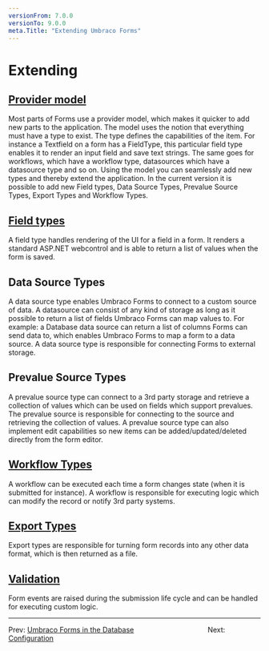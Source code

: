 ```yaml
---
versionFrom: 7.0.0
versionTo: 9.0.0
meta.Title: "Extending Umbraco Forms"
---
```


# Extending

## [Provider model](Adding-a-Type.md)

Most parts of Forms use a provider model, which makes it quicker to add new parts to the application.
The model uses the notion that everything must have a type to exist. The type defines the capabilities of the item. For instance a Textfield on a form has a FieldType, this particular field type enables it to render an input field and save text strings. The same goes for workflows, which have a workflow type, datasources which have a datasource type and so on. Using the model you can seamlessly add new types and thereby extend the application.
In the current version it is possible to add new Field types, Data Source Types, Prevalue Source Types, Export Types and Workflow Types.

## [Field types](Adding-a-Fieldtype.md)

A field type handles rendering of the UI for a field in a form. It renders a standard ASP.NET webcontrol and is able to return a list of values when the form is saved.

## Data Source Types

A data source type enables Umbraco Forms to connect to a custom source of data. A datasource can consist of any kind of storage as long as it possible to return a list of fields Umbraco Forms can map values to. For example: a Database data source can return a list of columns Forms can send data to, which enables Umbraco Forms to map a form to a data source. A data source type is responsible for connecting Forms to external storage.

## Prevalue Source Types

A prevalue source type can connect to a 3rd party storage and retrieve a collection of values which can be used on fields which support prevalues. The prevalue source is responsible for connecting to the source and retrieving the collection of values. A prevalue source type can also implement edit capabilities so new items can be added/updated/deleted directly from the form editor.

## [Workflow Types](Adding-a-Workflowtype.md)

A workflow can be executed each time a form changes state (when it is submitted for instance). A workflow is responsible for executing logic which can modify the record or notify 3rd party systems.

## [Export Types](Adding-a-Exporttype.md)

Export types are responsible for turning form records into any other data format, which is then returned as a file.

## [Validation](Adding-an-Event-Handler.md)

Form events are raised during the submission life cycle and can be handled for executing custom logic.

---

Prev: [Umbraco Forms in the Database](../Forms-in-the-Database/index-v9.md) &emsp; &emsp; &emsp; &emsp; &emsp; &emsp; &emsp; &emsp; Next: [Configuration](../Configuration/index-v9.md)
